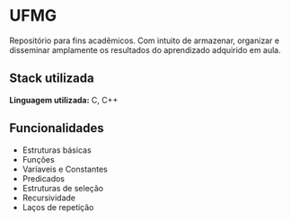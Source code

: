 
# UFMG

Repositório para fins acadêmicos.  Com intuito de armazenar, organizar e disseminar amplamente os resultados do aprendizado adquirido em aula.

## Stack utilizada

**Linguagem utilizada:** C, C++



## Funcionalidades
- Estruturas básicas
- Funções
- Varíaveis e Constantes
- Predicados
- Estruturas de seleção
- Recursividade
- Laços de repetição

